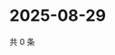 # 2025-08-29

共 0 条

<!-- BEGIN ZHIHUVIDEO -->
<!-- 最后更新时间 Fri Aug 29 2025 02:15:50 GMT+0800 (China Standard Time) -->

<!-- END ZHIHUVIDEO -->
